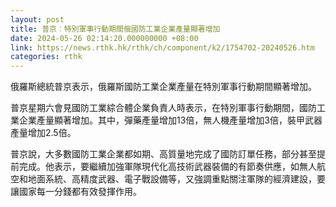 ```yaml
---
layout: post
title: 普京︰特別軍事行動期間俄國防工業企業產量顯著增加
date: 2024-05-26 02:14:20.000000000 +08:00
link: https://news.rthk.hk/rthk/ch/component/k2/1754702-20240526.htm
categories: rthk
---
```


俄羅斯總統普京表示，俄羅斯國防工業企業產量在特別軍事行動期間顯著增加。

普京星期六會見國防工業綜合體企業負責人時表示，在特別軍事行動期間，國防工業企業產量顯著增加。其中，彈藥產量增加13倍，無人機產量增加3倍，裝甲武器產量增加2.5倍。

普京說，大多數國防工業企業都如期、高質量地完成了國防訂單任務，部分甚至提前完成。他表示，要繼續加強軍隊現代化高技術武器裝備的有節奏供應，如無人航空和地面系統、高精度武器、電子戰設備等，又強調重點關注軍隊的經濟建設，要讓國家每一分錢都有效發揮作用。
